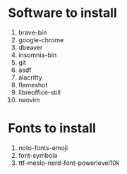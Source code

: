 # Software to install
1. brave-bin
2. google-chrome
3. dbeaver
4. insomnia-bin
5. git
6. asdf
7. alacritty
8. flameshot
9. libreoffice-still
10. neovim

# Fonts to install
1. noto-fonts-emoji
2. font-symbola
3. ttf-meslo-nerd-font-powerlevel10k

